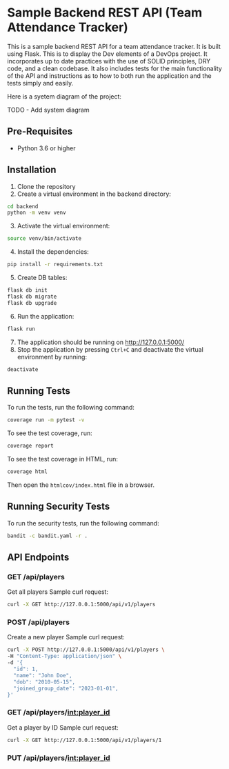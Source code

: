 # Sample Backend REST API (Team Attendance Tracker)

This is a sample backend REST API for a team attendance tracker. It is built using Flask. This is to display the Dev elements of a DevOps project. It incorporates up to date practices with the use of SOLID principles, DRY code, and a clean codebase. It also includes tests for the main functionality of the API and instructions as to how to both run the application and the tests simply and easily.

Here is a syetem diagram of the project:

TODO - Add system diagram

## Pre-Requisites
- Python 3.6 or higher

## Installation

1. Clone the repository
2. Create a virtual environment in the backend directory:
```bash
cd backend
python -m venv venv
```
3. Activate the virtual environment:
```bash
source venv/bin/activate
```
4. Install the dependencies:
```bash
pip install -r requirements.txt
```
5. Create DB tables:
```bash
flask db init
flask db migrate
flask db upgrade
```

6. Run the application:
```bash
flask run
```
7. The application should be running on http://127.0.0.1:5000/
8. Stop the application by pressing `Ctrl+C` and deactivate the virtual environment by running:
```bash
deactivate
```

## Running Tests

To run the tests, run the following command:
```bash
coverage run -m pytest -v
```

To see the test coverage, run:
```bash
coverage report
```

To see the test coverage in HTML, run:
```bash
coverage html
```
Then open the `htmlcov/index.html` file in a browser.

## Running Security Tests

To run the security tests, run the following command:
```bash
bandit -c bandit.yaml -r .
```


## API Endpoints

### GET /api/players

Get all players
Sample curl request:
```bash
curl -X GET http://127.0.0.1:5000/api/v1/players
```

### POST /api/players

Create a new player
Sample curl request:
```bash
curl -X POST http://127.0.0.1:5000/api/v1/players \
-H "Content-Type: application/json" \
-d '{
  "id": 1,
  "name": "John Doe",
  "dob": "2010-05-15", 
  "joined_group_date": "2023-01-01",
}'
```

### GET /api/players/<int:player_id>

Get a player by ID
Sample curl request:
```bash
curl -X GET http://127.0.0.1:5000/api/v1/players/1
```

### PUT /api/players/<int:player_id>